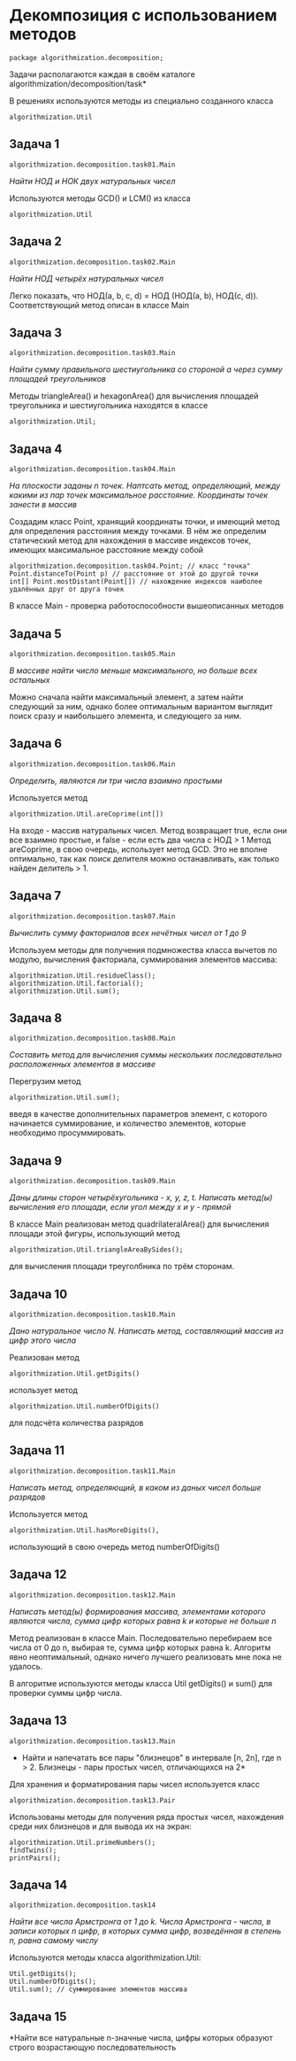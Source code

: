 Декомпозиция с использованием методов
=================

	package algorithmization.decomposition;

Задачи располагаются каждая в своём каталоге algorithmization/decomposition/task*

В решениях используются методы из специально созданного класса 

	algorithmization.Util

Задача 1
-----------------

	algorithmization.decomposition.task01.Main

*Найти НОД и НОК двух натуральных чисел*

Используются методы GCD() и LCM() из класса

	algorithmization.Util

Задача 2
-----------------
	
	algorithmization.decomposition.task02.Main
	
*Найти НОД четырёх натуральных чисел*
	
Легко показать, что НОД(a, b, c, d) = НОД (НОД(a, b), НОД(c, d)). Соответствующий метод описан в классе Main
	
Задача 3
-----------------

	algorithmization.decomposition.task03.Main

*Найти сумму правильного шестиугольника со стороной a через сумму площадей треугольников*

Методы triangleArea() и hexagonArea() для вычисления площадей треугольника и шестиугольника находятся в классе
	
	algorithmization.Util;

Задача 4
-----------------

	algorithmization.decomposition.task04.Main

*На плоскости заданы n точек. Наптсать метод, определяющий, между какими из пар точек максимальное расстояние. Координаты точек занести в массив*

Создадим класс Point, хранящий координаты точки, и имеющий метод для определения расстояния между точками. В нём же определим статический метод для нахождения в массиве индексов точек, имеющих максимальное расстояние между собой

	algorithmization.decomposition.task04.Point; // класс "точка"
	Point.distanceTo(Point p) // расстояние от этой до другой точки
	int[] Point.mostDistant(Point[]) // нахождение индексов наиболее удалённых друг от друга точек

В классе Main - проверка работоспособности вышеописанных методов

Задача 5
-----------------

	algorithmization.decomposition.task05.Main

*В массиве найти число меньше максимального, но больше всех остальных*

Можно сначала найти максимальный элемент, а затем найти следующий за ним,
однако более оптимальным вариантом выглядит поиск сразу и наибольшего элемента,
и следующего за ним.

Задача 6
-----------------

	algorithmization.decomposition.task06.Main

*Определить, являются ли три числа взаимно простыми*

Используется метод

	algorithmization.Util.areCoprime(int[])

На входе - массив натуральных чисел. Метод возвращает true, если они все взаимно простые, и false - если есть два числа с НОД > 1
Метод areCoprime, в свою очередь, использует метод GCD. Это не вполне оптимально, так как поиск делителя можно останавливать,
как только найден делитель > 1.

Задача 7
-----------------

	algorithmization.decomposition.task07.Main

*Вычислить сумму факториалов всех нечётных чисел от 1 до 9*

Используем методы для получения подмножества класса вычетов по модулю, вычисления факториала, суммирования элементов массива:

	algorithmization.Util.residueClass();
	algorithmization.Util.factorial();
	algorithmization.Util.sum();

Задача 8
-----------------
	
	algorithmization.decomposition.task08.Main

*Составить метод для вычисления суммы нескольких последовательно расположенных элементов в массиве*

Перегрузим метод

	algorithmization.Util.sum();

введя в качестве дополнительных параметров элемент, с которого начинается суммирование, и количество элементов, которые необходимо просуммировать.

Задача 9
-----------------

	algorithmization.decomposition.task09.Main

*Даны длины сторон четырёхугольника - x, y, z, t. Написать метод(ы) вычисления его площади, если угол между x и y - прямой*

В классе Main реализован метод quadrilateralArea() для вычисления площади этой фигуры, использующий метод

	algorithmization.Util.triangleAreaBySides();

для вычисления площади треуголбника по трём сторонам.

Задача 10
-----------------

	algorithmization.decomposition.task10.Main

*Дано натуральное число N. Написать метод, составляющий массив из цифр этого числа*

Реализован метод

	algorithmization.Util.getDigits()

использует метод

	algorithmization.Util.numberOfDigits()
	
для подсчёта количества разрядов


Задача 11
-----------------

	algorithmization.decomposition.task11.Main

*Написать метод, определяющий, в каком из даных чисел больше разрядов*

Используется метод

	algorithmization.Util.hasMoreDigits(),

использующий в свою очередь метод numberOfDigits()

Задача 12
-----------------

	algorithmization.decomposition.task12.Main

*Написать метод(ы) формирования массива, элементами которого являются числа, сумма цифр которых равна k и которые не больше n*

Метод реализован в классе Main. Последовательно перебираем все числа от 0 до n, выбирая те, сумма цифр которых равна k. Алгоритм явно неоптимальный, однако ничего лучшего реализовать мне пока не удалось.

В алгоритме используются методы класса Util getDigits() и sum() для проверки суммы цифр числа.

Задача 13
-----------------

	algorithmization.decomposition.task13.Main

* Найти и напечатать все пары "близнецов" в интервале [n, 2n], где n > 2. Близнецы - пары простых чисел, отличающихся на 2*

Для хранения и форматирования пары чисел используется класс

	algorithmization.decomposition.task13.Pair

Использованы методы для получения ряда простых чисел, нахождения среди них близнецов и для вывода их на экран:

	algorithmization.Util.primeNumbers();
	findTwins();
	printPairs();

Задача 14
-----------------

	algorithmization.decomposition.task14

*Найти все числа Армстронга от 1 до k. Числа Армстронга - числа, в записи которых n цифр, в которых сумма цифр, возведённая в степень n, равна самому числу*

Используются методы класса algorithmization.Util:

	Util.getDigits();
	Util.numberOfDigits();
	Util.sum(); // суммирование элементов массива

Задача 15
-----------------

*Найти все натуральные n-значные числа, цифры которых образуют строго возрастающую последовательность
